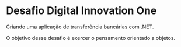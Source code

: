 # Desafio Digital Innovation One

Criando uma aplicação de transferência bancárias com .NET.

O objetivo desse desafio é exercer o pensamento orientado a objetos.

